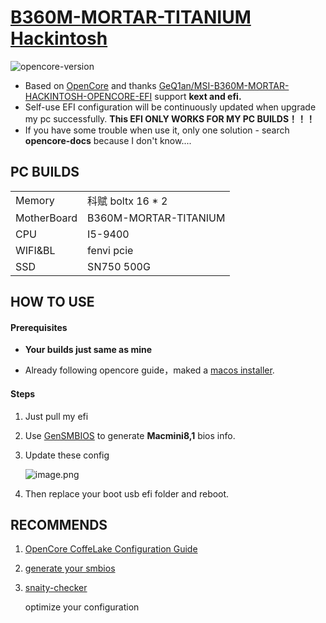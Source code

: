 # [B360M-MORTAR-TITANIUM Hackintosh](https://www.msi.com/Motherboard/B360M-MORTAR-TITANIUM) 

![opencore-version](https://img.shields.io/static/v1?label=opencore&message=0.5.9&color=green)

* Based on [OpenCore](https://dortania.github.io/OpenCore-Desktop-Guide/) and thanks [GeQ1an/MSI-B360M-MORTAR-HACKINTOSH-OPENCORE-EFI](https://github.com/GeQ1an/MSI-B360M-MORTAR-HACKINTOSH-OPENCORE-EFI) support **kext and efi.**
* Self-use EFI configuration will be continuously updated when upgrade my pc successfully. **This EFI ONLY WORKS FOR MY PC BUILDS！！！**
* If you have some trouble when use it, only one solution - search **opencore-docs** because I don't know....

## PC BUILDS

|             |                       |
| ----------- | --------------------- |
| Memory      | 科赋 boltx 16 * 2     |
| MotherBoard | B360M-MORTAR-TITANIUM |
| CPU         | I5-9400               |
| WIFI&BL     | fenvi pcie            |
| SSD         | SN750 500G            |

## HOW TO USE

#### Prerequisites

* **Your builds just same as mine**

* Already following opencore guide，maked a [macos installer](https://dortania.github.io/OpenCore-Desktop-Guide/installer-guide/).

#### Steps

1. Just pull my efi

2. Use [GenSMBIOS](https://github.com/corpnewt/GenSMBIOS) to generate **Macmini8,1** bios info. 

3. Update these config

   ![image.png](https://i.loli.net/2020/06/13/rd9fs3YpUGHguED.png)

4. Then replace your boot usb efi folder and reboot.

## RECOMMENDS

1. [OpenCore CoffeLake Configuration Guide](https://dortania.github.io/OpenCore-Desktop-Guide/config.plist/coffee-lake.html) 

2. [generate your smbios](https://github.com/corpnewt/GenSMBIOS) 

3. [snaity-checker](https://opencore.slowgeek.com/)

   optimize your configuration